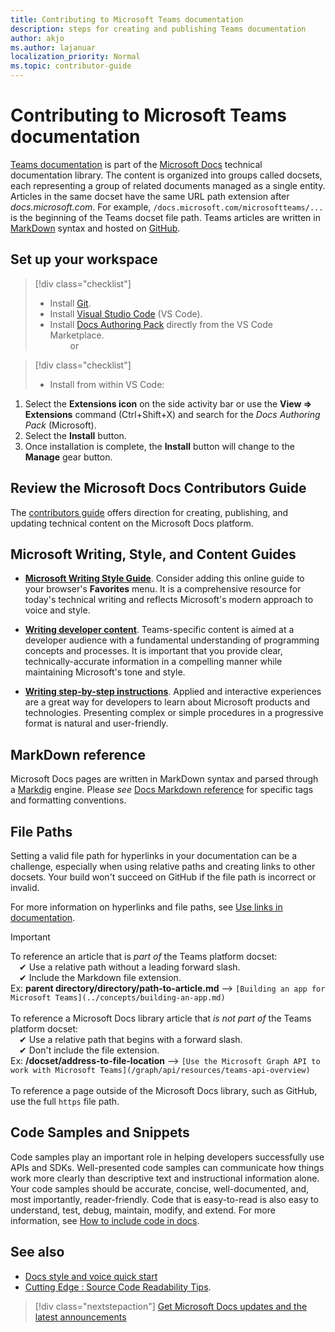 ```yaml
---
title: Contributing to Microsoft Teams documentation
description: steps for creating and publishing Teams documentation
author: akjo
ms.author: lajanuar
localization_priority: Normal
ms.topic: contributor-guide
---
```


# Contributing to Microsoft Teams documentation

[Teams documentation](/microsoftteams/platform/overview) is part of the [Microsoft Docs](https://docs.microsoft.com/) technical documentation library. The content is organized into groups called docsets, each representing a group of related documents managed as a single entity. Articles in the same docset have the same URL path extension after *docs<span></span>.microsoft.com*.  For example,  `/docs.microsoft.com/microsoftteams/...`   is the beginning of the Teams docset file path. Teams articles are written in  [MarkDown](#markdown-reference) syntax and hosted on [GitHub](https://github.com/MicrosoftDocs/msteams-docs/tree/master/msteams-platform).

## Set up your workspace

> [!div class="checklist"]
>
> * Install [Git](https://git-scm.com/book/en/v2/Getting-Started-Installing-Git).
> * Install [Visual Studio Code](https://code.visualstudio.com/) (VS Code).
> * Install [Docs Authoring Pack](https://marketplace.visualstudio.com/items?itemName=docsmsft.docs-authoring-pack) directly from the VS Code Marketplace.
<br>&emsp;&emsp; or

> [!div class="checklist"]
>
> * Install from within VS Code:

   1. Select the **Extensions icon** on the side activity bar or use the **View => Extensions** command (Ctrl+Shift+X) and search for the *Docs Authoring Pack* (Microsoft).
   1. Select the **Install** button.
   1. Once installation is complete, the **Install** button will change to the **Manage** gear button.

## Review the Microsoft Docs Contributors Guide

The [contributors guide](/contribute) offers direction for creating, publishing, and updating technical content on the Microsoft Docs platform.

## Microsoft Writing, Style, and Content Guides

* **[Microsoft Writing Style Guide](/style-guide/welcome)**. Consider adding this online guide  to your browser's **Favorites** menu. It is a comprehensive resource for today's technical writing and reflects Microsoft's modern approach to voice and style.

* **[Writing developer content](/style-guide/developer-content/)**. Teams-specific content is aimed at a developer audience with a fundamental understanding of programming concepts and processes. It is important that you provide clear, technically-accurate information in a compelling manner while maintaining Microsoft's tone and style.

* **[Writing step-by-step instructions](/style-guide/procedures-instructions/writing-step-by-step-instructions)**. Applied and interactive experiences are a great way for developers to learn about Microsoft products and technologies. Presenting complex or simple procedures in a progressive format is natural and user-friendly.

## MarkDown reference

 Microsoft Docs pages are written in MarkDown syntax and parsed through a [Markdig](https://github.com/lunet-io/markdig) engine. Please *see* [Docs Markdown reference](/contribute/markdown-reference) for specific tags and formatting conventions.

## File Paths

Setting a valid file path for hyperlinks in your documentation can be a challenge, especially when using relative paths and creating links to other docsets.  Your build won't succeed on GitHub if the file path is incorrect or invalid.

For more information on hyperlinks and file paths, see [Use links in documentation](/contribute/how-to-write-links).

>[!IMPORTANT]
> To reference an article that is *part of* the Teams platform docset:<br>
> &emsp;&#x2714; Use a relative path without a leading forward slash.<br>
> &emsp;&#x2714; Include the Markdown file extension.<br>
>Ex:  **parent directory/directory/path-to-article.md** —> `[Building an app for Microsoft Teams](../concepts/building-an-app.md)` <br><br>
> To reference a Microsoft Docs library article that *is not part of* the Teams platform docset:<br>
> &emsp;&#x2714; Use a relative path that begins with a forward slash.<br>
> &emsp;&#x2714; Don't include the file extension. <br> 
> Ex:  **/docset/address-to-file-location** —> `[Use the Microsoft Graph API to work with Microsoft Teams](/graph/api/resources/teams-api-overview)`<br><br>
> To reference a page outside of the Microsoft Docs library, such as GitHub, use the full `https` file path.<br>

## Code Samples and Snippets

Code samples play an important role in helping developers successfully use APIs and SDKs. Well-presented code samples can communicate how things work more clearly than descriptive text and instructional information alone. Your code samples should be accurate, concise, well-documented, and, most importantly, reader-friendly. Code that is easy-to-read is also easy to understand, test, debug, maintain, modify, and extend. For more information, see [How to include code in docs](/contribute/code-in-docs).

## See also

* [Docs style and voice quick start](/contribute/style-quick-start)
* [Cutting Edge : Source Code Readability Tips](/archive/msdn-magazine/2014/october/cutting-edge-source-code-readability-tips).

> [!div class="nextstepaction"]
> [Get Microsoft Docs updates and the latest announcements](/teamblog)
